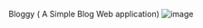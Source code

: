 Bloggy ( A Simple Blog Web application)
![image](https://user-images.githubusercontent.com/64029918/173248030-0551d23a-39d7-4467-824a-39d1720d26d4.png)
